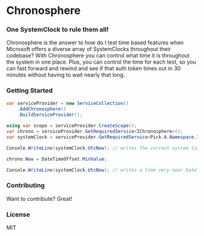 # Chronosphere

### One SystemClock to rule them all!
Chronosphere is the answer to how do I test time based features when Microsoft offers a diverse array of SystemClocks throughout their codebase? With Chronosphere you can control what time it is throughout the system in one place. Plus, you can control the time for each test, so you can fast forward and rewind and see if that auth token times out in 30 minutes without having to wait nearly that long.

### Getting Started
```csharp
var serviceProvider = new ServiceCollection()
    .AddChronosphere()
    .BuildServiceProvider();
    
using var scope = serviceProvider.CreateScope();
var chrono = serviceProvider.GetRequiredService<IChronosphere>();
var systemClock = serviceProvider.GetRequiredService<Pick.A.Namespace.ISystemClock>();

Console.WriteLine(systemClock.UtcNow); // writes the current system time

chrono.Now = DateTimeOffset.MinValue;

Console.WriteLine(systemClock.UtcNow); // writes a time very near DateTimeOffset.MinValue
```

### Contributing
Want to contribute? Great!

### License
MIT

